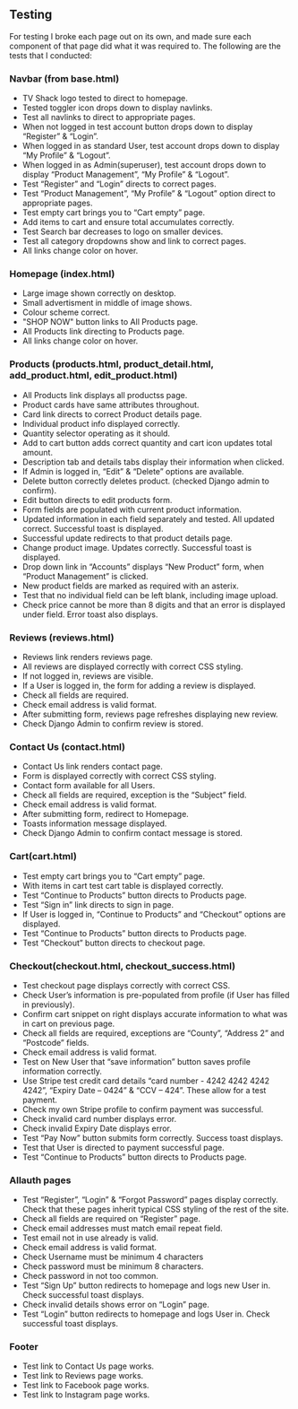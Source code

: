 ## Testing
For testing I broke each page out on its own, and made sure each component of that page did what it was required to. The following are the tests that I conducted:

### Navbar (from base.html)
- TV Shack logo tested to direct to homepage.
- Tested toggler icon drops down to display navlinks.
- Test all navlinks to direct to appropriate pages.
- When not logged in test account button drops down to display “Register” & “Login”.
- When logged in as standard User, test account drops down to display “My Profile” & “Logout”.
- When logged in as Admin(superuser), test account drops down to display “Product Management”, “My Profile” & “Logout”.
- Test “Register” and “Login” directs to correct pages.
- Test “Product Management”, “My Profile” & “Logout” option direct to appropriate pages.
- Test empty cart brings you to “Cart empty” page.
- Add items to cart and ensure total accumulates correctly.
- Test Search bar decreases to logo on smaller devices.
- Test all category dropdowns show and link to correct pages.
- All links change color on hover.

### Homepage (index.html)
- Large image shown correctly on desktop.
- Small advertisment in middle of image shows.
- Colour scheme correct.
- "SHOP NOW" button links to All Products page.
- All Products link directing to Products page.
- All links change color on hover.

### Products (products.html, product_detail.html, add_product.html, edit_product.html)
- All Products link displays all productss page.
- Product cards have same attributes throughout.
- Card link directs to correct Product details page.
- Individual product info displayed correctly.
- Quantity selector operating as it should.
- Add to cart button adds correct quantity and cart icon updates total amount.
- Description tab and details tabs display their information when clicked.
- If Admin is logged in, “Edit” & “Delete” options are available.
- Delete button correctly deletes product. (checked Django admin to confirm).
- Edit button directs to edit products form.
- Form fields are populated with current product information.
- Updated information in each field separately and tested. All updated correct. Successful toast is displayed.
- Successful update redirects to that product details page.
- Change product image. Updates correctly. Successful toast is displayed.
- Drop down link in “Accounts” displays “New Product” form, when “Product Management” is clicked.
- New product fields are marked as required with an asterix.
- Test that no individual field can be left blank, including image upload.
- Check price cannot be more than 8 digits and that an error is displayed under field. Error toast also displays. 

### Reviews (reviews.html)
- Reviews link renders reviews page.
- All reviews are displayed correctly with correct CSS styling.
- If not logged in, reviews are visible.
- If a User is logged in, the form for adding a review is displayed.
- Check all fields are required.
- Check email address is valid format.
- After submitting form, reviews page refreshes displaying new review.
- Check Django Admin to confirm review is stored.

### Contact Us (contact.html)
- Contact Us link renders contact page.
- Form is displayed correctly with correct CSS styling.
- Contact form available for all Users.
- Check all fields are required, exception is the “Subject” field.
- Check email address is valid format.
- After submitting form, redirect to Homepage.
- Toasts information message displayed.
- Check Django Admin to confirm contact message is stored.

### Cart(cart.html)
- Test empty cart brings you to “Cart empty” page.
- With items in cart test cart table is displayed correctly.
- Test “Continue to Products” button directs to Products page.
- Test “Sign in” link directs to sign in page.
- If User is logged in, “Continue to Products” and “Checkout” options are displayed.
- Test “Continue to Products” button directs to Products page.
- Test “Checkout” button directs to checkout page.

### Checkout(checkout.html, checkout_success.html)
- Test checkout page displays correctly with correct CSS.
- Check User’s information is pre-populated from profile (if User has filled in previously).
- Confirm cart snippet on right displays accurate information to what was in cart on previous page.
- Check all fields are required, exceptions are “County”, “Address 2” and “Postcode” fields.
- Check email address is valid format.
- Test on New User that “save information” button saves profile information correctly.
- Use Stripe test credit card details “card number - 4242 4242 4242 4242”, “Expiry Date – 0424” & “CCV – 424”. These allow for a test payment.
- Check my own Stripe profile to confirm payment was successful.
- Check invalid card number displays error.
- Check invalid Expiry Date displays error.
- Test “Pay Now” button submits form correctly. Success toast displays.
- Test that User is directed to payment successful page.
- Test “Continue to Products” button directs to Products page.

### Allauth pages
- Test “Register”, “Login” & “Forgot Password”  pages display correctly. Check that these pages inherit typical CSS styling of the rest of the site.
- Check all fields are required on “Register” page.
- Check email addresses must match email repeat field.
- Test email not in use already is valid.
- Check email address is valid format.
- Check Username must be minimum 4 characters
- Check password must be minimum 8 characters.
- Check password in not too common.
- Test “Sign Up” button redirects to homepage and logs new User in. Check successful toast displays.
- Check invalid details shows error on “Login” page.
- Test “Login” button redirects to homepage and logs User in. Check successful toast displays.

### Footer
- Test link to Contact Us page works.
- Test link to Reviews page works.
- Test link to Facebook page works.
- Test link to Instagram page works.